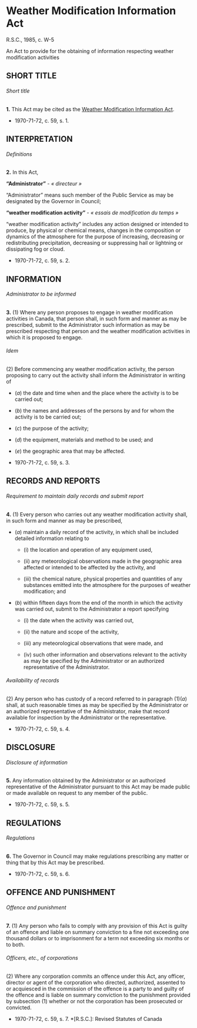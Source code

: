 # Weather Modification Information Act

R.S.C., 1985, c. W-5

An Act to provide for the obtaining of information respecting weather
modification activities

## SHORT TITLE

###### Short title

**1.** This Act may be cited as the [Weather Modification Information Act](/eng/acts/W-5).

  * 1970-71-72, c. 59, s. 1.

## INTERPRETATION

###### Definitions

**2.** In this Act,

**“Administrator”** - _« directeur »_

    

“Administrator” means such member of the Public Service as may be designated
by the Governor in Council;

**“weather modification activity”** - _« essais de modification du temps »_

    

“weather modification activity” includes any action designed or intended to
produce, by physical or chemical means, changes in the composition or dynamics
of the atmosphere for the purpose of increasing, decreasing or redistributing
precipitation, decreasing or suppressing hail or lightning or dissipating fog
or cloud.

  * 1970-71-72, c. 59, s. 2.

## INFORMATION

###### Administrator to be informed

**3.** (1) Where any person proposes to engage in weather modification activities in Canada, that person shall, in such form and manner as may be prescribed, submit to the Administrator such information as may be prescribed respecting that person and the weather modification activities in which it is proposed to engage.

###### Idem

(2) Before commencing any weather modification activity, the person proposing
to carry out the activity shall inform the Administrator in writing of

  * (_a_) the date and time when and the place where the activity is to be carried out;

  * (_b_) the names and addresses of the persons by and for whom the activity is to be carried out;

  * (_c_) the purpose of the activity;

  * (_d_) the equipment, materials and method to be used; and

  * (_e_) the geographic area that may be affected.

  * 1970-71-72, c. 59, s. 3.

## RECORDS AND REPORTS

###### Requirement to maintain daily records and submit report

**4.** (1) Every person who carries out any weather modification activity shall, in such form and manner as may be prescribed,

  * (_a_) maintain a daily record of the activity, in which shall be included detailed information relating to

    * (i) the location and operation of any equipment used,

    * (ii) any meteorological observations made in the geographic area affected or intended to be affected by the activity, and

    * (iii) the chemical nature, physical properties and quantities of any substances emitted into the atmosphere for the purposes of weather modification; and

  * (_b_) within fifteen days from the end of the month in which the activity was carried out, submit to the Administrator a report specifying

    * (i) the date when the activity was carried out,

    * (ii) the nature and scope of the activity,

    * (iii) any meteorological observations that were made, and

    * (iv) such other information and observations relevant to the activity as may be specified by the Administrator or an authorized representative of the Administrator.

###### Availability of records

(2) Any person who has custody of a record referred to in paragraph (1)(_a_)
shall, at such reasonable times as may be specified by the Administrator or an
authorized representative of the Administrator, make that record available for
inspection by the Administrator or the representative.

  * 1970-71-72, c. 59, s. 4.

## DISCLOSURE

###### Disclosure of information

**5.** Any information obtained by the Administrator or an authorized representative of the Administrator pursuant to this Act may be made public or made available on request to any member of the public.

  * 1970-71-72, c. 59, s. 5.

## REGULATIONS

###### Regulations

**6.** The Governor in Council may make regulations prescribing any matter or thing that by this Act may be prescribed.

  * 1970-71-72, c. 59, s. 6.

## OFFENCE AND PUNISHMENT

###### Offence and punishment

**7.** (1) Any person who fails to comply with any provision of this Act is guilty of an offence and liable on summary conviction to a fine not exceeding one thousand dollars or to imprisonment for a term not exceeding six months or to both.

###### Officers, etc., of corporations

(2) Where any corporation commits an offence under this Act, any officer,
director or agent of the corporation who directed, authorized, assented to or
acquiesced in the commission of the offence is a party to and guilty of the
offence and is liable on summary conviction to the punishment provided by
subsection (1) whether or not the corporation has been prosecuted or
convicted.

  * 1970-71-72, c. 59, s. 7.
  *[R.S.C.]: Revised Statutes of Canada

